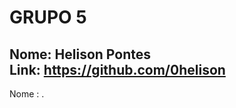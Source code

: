 # GRUPO 5
Nome: Helison Pontes  
Link: https://github.com/0helison  
---------------------------------  
Nome : .
  